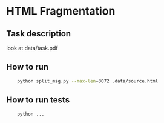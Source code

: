 # HTML Fragmentation

## Task description

look at data/task.pdf

## How to run

```bash
    python split_msg.py --max-len=3072 .data/source.html
```

## How to run tests

```bash
    python ...
```
